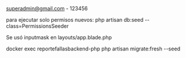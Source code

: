 
superadmin@gmail.com - 123456

para ejecutar solo permisos nuevos: php artisan db:seed --class=PermissionsSeeder




Se usó inputmask en layouts/app.blade.php


docker exec reportefallasbackend-php php artisan migrate:fresh --seed

